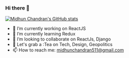 ### Hi there 👋

[![Midhun Chandran's GitHub stats](https://github-readme-stats.vercel.app/api?username=m6un&show_icons=true&theme=tokyonight&hide=issues)](https://github.com/anuraghazra/github-readme-stats)

<!--
**m6un/m6un** is a ✨ _special_ ✨ repository because its `README.md` (this file) appears on your GitHub profile.

Here are some ideas to get you started:-->

- 🔭 I’m currently working on ReactJS
- 🌱 I’m currently learning Redux
- 👯 I’m looking to collaborate on ReactJs, Django
- 💬 Let's grab a :Tea on Tech, Design, Geopolitics
- 📫 How to reach me: midhunchandran511@gmail.com
